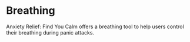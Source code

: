 <meta name="apple-itunes-app" content="app-clip-bundle-id=com.benrobinson.anxietyrelief.Clip, app-id=1460568970">

# Breathing

Anxiety Relief: Find You Calm offers a breathing tool to help users control their breathing during panic attacks.
